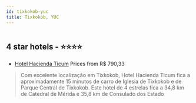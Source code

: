 ```yaml
---
id: tixkokob-yuc
title: Tixkokob, YUC
---
```


<center><img src="https://i.travelapi.com/hotels/9000000/8730000/8723200/8723102/06782b2d_z.jpg" alt="" /></center>


##  4 star hotels - ⭐️⭐️⭐️⭐️

-    [Hotel Hacienda Ticum](https://us.hurb.com/hotels/tixkokob/hotel-hacienda-ticum-HT-ZJ9Z?cmp=18055) Prices from R$ 790,33
   > Com excelente localização em Tixkokob, Hotel Hacienda Ticum fica a aproximadamente 15 minutos de carro de Iglesia de Tixkokob e de Parque Central de Tixkokob.  Este hotel de 4 estrelas fica a 34,8 km de Catedral de Mérida e 35,8 km de Consulado dos Estado
